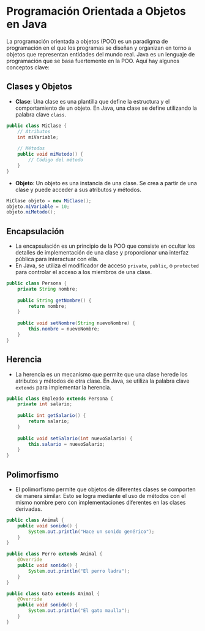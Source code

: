 # Programación Orientada a Objetos en Java

La programación orientada a objetos (POO) es un paradigma de programación en el que los programas se diseñan y organizan en torno a objetos que representan entidades del mundo real. Java es un lenguaje de programación que se basa fuertemente en la POO. Aquí hay algunos conceptos clave:

## Clases y Objetos

- **Clase**: Una clase es una plantilla que define la estructura y el comportamiento de un objeto. En Java, una clase se define utilizando la palabra clave `class`.

```java
public class MiClase {
    // Atributos
    int miVariable;
  
    // Métodos
    public void miMetodo() {
        // Código del método
    }
}
```

- **Objeto**: Un objeto es una instancia de una clase. Se crea a partir de una clase y puede acceder a sus atributos y métodos.

```java
MiClase objeto = new MiClase();
objeto.miVariable = 10;
objeto.miMetodo();
```

## Encapsulación

- La encapsulación es un principio de la POO que consiste en ocultar los detalles de implementación de una clase y proporcionar una interfaz pública para interactuar con ella.
- En Java, se utiliza el modificador de acceso `private`, `public`, o `protected` para controlar el acceso a los miembros de una clase.

```java
public class Persona {
    private String nombre;
  
    public String getNombre() {
        return nombre;
    }
  
    public void setNombre(String nuevoNombre) {
        this.nombre = nuevoNombre;
    }
}
```

## Herencia

- La herencia es un mecanismo que permite que una clase herede los atributos y métodos de otra clase. En Java, se utiliza la palabra clave `extends` para implementar la herencia.

```java
public class Empleado extends Persona {
    private int salario;
  
    public int getSalario() {
        return salario;
    }
  
    public void setSalario(int nuevoSalario) {
        this.salario = nuevoSalario;
    }
}
```

## Polimorfismo

- El polimorfismo permite que objetos de diferentes clases se comporten de manera similar. Esto se logra mediante el uso de métodos con el mismo nombre pero con implementaciones diferentes en las clases derivadas.

```java
public class Animal {
    public void sonido() {
        System.out.println("Hace un sonido genérico");
    }
}

public class Perro extends Animal {
    @Override
    public void sonido() {
        System.out.println("El perro ladra");
    }
}

public class Gato extends Animal {
    @Override
    public void sonido() {
        System.out.println("El gato maulla");
    }
}
```
